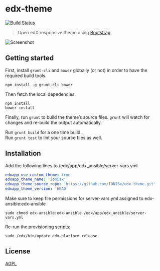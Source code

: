 # edx-theme

[![Build Status](https://travis-ci.org/IONISx/edx-theme.svg?branch=master)](https://travis-ci.org/IONISx/edx-theme)

> Open edX responsive theme using [Bootstrap](http://getbootstrap.com/).

![Screenshot](https://raw.githubusercontent.com/IONISx/edx-theme/docs/images/responsive.png)

## Getting started

First, install `grunt-cli` and `bower` globally (or not) in order to have the required build tools.

    npm install -g grunt-cli bower

Then fetch the local depedencies.

    npm install
    bower install

Finally, run `grunt` to build the theme’s source files.
`grunt` will watch for changes and re-build the output automatically.

Run `grunt build` for a one time build.  
Run `grunt test` to lint your source files as well.


## Installation

Add the following lines to /edx/app/edx_ansible/server-vars.yml
```yml
edxapp_use_custom_theme: true
edxapp_theme_name: 'ionisx'
edxapp_theme_source_repo: 'https://github.com/IONISx/edx-theme.git'
edxapp_theme_version: 'HEAD'
```
Make sure to keep file permissions for server-vars.yml assigned to edx-ansible:edx-ansible

	sudo chmod edx-ansible:edx-ansible /edx/app/edx_ansible/server-vars.yml

Re-run the provisioning scripts:

    sudo /edx/bin/update edx-platform release    

## License

[AGPL](http://en.wikipedia.org/wiki/Affero_General_Public_License)
